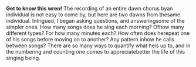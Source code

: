 **Get to know this wren!** The recording of an entire dawn chorus byan individual is not easy to come by, but here are two dawns from thesame individual. Intrigued, I began asking questions, and answeringsome of the simpler ones. How many songs does he sing each morning? Ofhow many different types? For how many minutes each? How often does herepeat one of his songs before moving on to another? Any pattern inhow he calls between songs? There are so many ways to quantify what heis up to, and in the numbering and counting one comes to appreciatebetter the life of this singing being.
